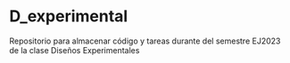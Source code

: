 # D_experimental
Repositorio para almacenar código y tareas durante del semestre EJ2023 de la clase Diseños Experimentales
